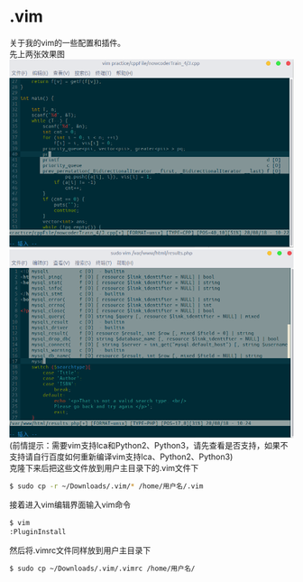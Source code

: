 # .vim
关于我的vim的一些配置和插件。  
先上两张效果图  
![image](https://github.com/sqwlly/.vim/blob/master/images/vim_cpp.png)  
![image](https://github.com/sqwlly/.vim/blob/master/images/vim_php.png)  
(前情提示：需要vim支持lca和Python2、Python3，请先查看是否支持，如果不支持请自行百度如何重新编译vim支持lca、Python2、Python3)  
克隆下来后把这些文件放到用户主目录下的.vim文件下
```bash
$ sudo cp -r ~/Downloads/.vim/* /home/用户名/.vim
```
接着进入vim编辑界面输入vim命令
```bash
$ vim
:PluginInstall
```
然后将.vimrc文件同样放到用户主目录下
```bash
$ sudo cp ~/Downloads/.vim/.vimrc /home/用户名/
```
